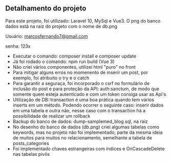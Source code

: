## Detalhamento do projeto

Para este projeto, foi utilizado: Laravel 10, MySql e Vue3. O png do banco dados está na raiz do projeto com o nome de db.png

Usuário: marcosfernando7@gmail.com

senha: 123x

- Executar o comando: composer install e composer update
- Já foi rodado o comando: npm run build (Vue 3)
- Não criei vários componentes, utilizei html "puro" no front
- Para mitigar alguns erros no momenento de inserir um post, por exemplo, foi atribuito o try e o catch
- Para garantir a seguraça, foi incorporado o csrf no formulário de inclusão do post e para proteção da API: auth:sanctum, de modo que somente quem esteja autenticado e com um token consiga usar as Api's
- Utilização de DB::transaction é uma boa prática quando tem vários inserts em um método. Podendo ocorrer o seguinte caso: inserir dados em uma tabela e outra não, nesse caso com o transaction há a possibilidade de realizar um rollback
- Backup do banco de dados: dump-samplemed_blog.sql, na raiz
- No desenho do banco de dados (db.png) criei algumas tabelas como keywords, mas no projeto não foi implementado, parte da mesma ideia de muitos para muitos no relacionamento, semelhante a tabela de posts_categories
- Foi implementado chaves estrangeiras com índices e OnCascadeDelete nas tabelas pivôs
